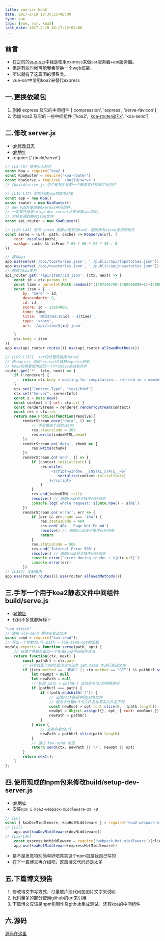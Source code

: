 ```yaml
---
title: vue-ssr-koa2
date: 2017-2-19 18:36:25+08:00
type: vue
tags: [vue, ssr, koa2]
last_date: 2017-2-19 18:17:25+08:00
...
```



## 前言
- 在之前的[vue-ssr](http://blog.zeromake.com/pages/vue-ssr)中我是使用express来做ssr服务器+api服务器。
- 但是有些时候可能我希望换一个web框架。
- 所以就有了这篇闲的慌系类。
- vue-ssr中使用koa2来替代express
<!--more-->
## 一.更换依赖包
1. 删掉 express 及它的中间组件 ['compression', 'express', 'serve-favicon']
2. 添加 koa2 及它的一些中间组件 ['koa2', 'koa-router@7.x', 'koa-send']

## 二.修改 server.js
- [git修改日志](https://github.com/zeromake/my-vue-hackernews/commit/30a6ae819daee46e0fbddafdb61f7b246a11da50)
- [git地址](https://github.com/zeromake/my-vue-hackernews/blob/ssr-demo-koa2/server.js)
- require: ['./build/serve']


``` javascript
// [L3-L5] 替换引入的包
const Koa = require('koa2')
const KoaRuoter = require('koa-router')
const KoaServe = require('./build/serve')
// /build/serve.js 这个是我手写的一个静态文件挂载中间组件

// [L14-L17] 声明创建app和路由对象
const app = new Koa()
const router = new KoaRuoter()
// dev下因为使用原express中间组件，
// 一定要在设置setup-dev-server之前设置api路由。
// 包括普通的静态json文件
const api_router = new KoaRuoter()

// [L20-L44] 更改 serve 函数以便支持koa2，替换原有serve使用的地方
const serve = (url, path, cache) => KoaServe(url, {
    root: resolve(path),
    maxAge: cache && isProd ? 60 * 60 * 24 * 30 : 0
})

// 模拟api
app.use(serve('/api/topstories.json', './public/api/topstories.json'))
app.use(serve('/api/newstories.json', './public/api/newstories.json'))
// 修改为koa支持
api_router.get('/api/item/:id.json', (ctx, next) => {
    const id = ctx.params.id
    const time = parseInt(Math.random()*(1487396700-1400000000+1)+1400000000)
    const item = {
        by: "zero" + id,
        descendants: 0,
        id: id,
        score: id - 13664000,
        time: time,
        title: `测试Item:${id} - ${time}`,
        type: 'story',
        url: `/api/item/${id}.json`

    }
    ctx.body = item
})
app.use(api_router.routes()).use(api_router.allowedMethods())

// [L89-L132]  ssr的处理转换换为koa2
// 原express 调用res.end会通知express结束,
// koa2则需要使用返回一个Promise来达到异步
router.get('*', (ctx, next) => {
    if (!renderer) {
        return ctx.body ='waiting for compilation.. refresh in a moment.'
    }
    ctx.set("Context-Type", "text/html")
    ctx.set("Server", serverInfo)
    const s = Date.now()
    const context = { url: ctx.url }
    const renderStream = renderer.renderToStream(context)
    const res = ctx.res
    return new Promise(function(resolve){
        renderStream.once('data', () => {
            // 不设置这个会默认404
            res.statusCode = 200
            res.write(indexHTML.head)
        })
        renderStream.on('data', chunk => {
            res.write(chunk)
        })
        renderStream.on('end', () => {
            if (context.initialState) {
                res.write(
                    `<script>window.__INSTAL_STATE__=${
                        serialize(context.initialState)
                    }</script>`
                )
            }
            res.end(indexHTML.tail)
            resolve() // 通知koa2异步操作已经结束
            console.log(`whole request: ${Date.now() - s}ms`)
        })
        renderStream.on('error', err => {
            if (err && err.code === '404') {
                res.statusCode = 404
                res.end('404 | Page Not Found')
                resolve() // 通知koa2异步操作已经结束
                return
            }
            res.statusCode = 500
            res.end('Internal Error 500')
            resolve() // 通知koa2异步操作已经结束
            console.error(`error during render : ${ctx.url}`)
            console.error(err)
        })
// [L134] 注册路由
app.use(router.routes()).use(router.allowedMethods())
```
## 三.手写一个用于koa2静态文件中间组件 build/serve.js
- [git地址](https://github.com/zeromake/my-vue-hackernews/blob/ssr-demo-koa2/build/serve.js)
- 代码不多就都解释下

``` javascript
"use strict"
// 使用 koa-send 模块来发送文件
const send = require("koa-send");
// 导出一个参数为url-path + koa-send-opt的函数
module.exports = function serve(path, opt) {
    // 设置了参数后返回一个标准koa2中间组件方法
    return function(ctx, next) {
        const pathUrl = ctx.path
        // 只有匹配了path且请求方法为 get,head 才进行发送文件
        if ((ctx.method == "HEAD" || ctx.method == "GET") && pathUrl.startsWith(path)) {
            let newOpt = null
            let newPath = null
            // 处理 path = pathUrl 且结尾不为/的特殊情况
            if (pathUrl === path) {
                if (!path.endsWith('/')) {
                    // 去除root路径中的path文件
                    // 但为未处理url的文件名与真实文件名不同
                    const newRoot = opt.root.slice(0, -(path.length))
                    newOpt = Object.assign({}, opt, { root: newRoot })
                    newPath = pathUrl
                }
            } else {
                // 去除多余的url
                newPath = pathUrl.slice(path.length)
            }
            // 通过 koa-send 发送
            return send(ctx, newPath || "/", newOpt || opt)
        }
        return next();
    }
};
```

## 四.使用现成的npm包来修改build/setup-dev-server.js
- [git地址](https://github.com/zeromake/my-vue-hackernews/blob/ssr-demo-koa2/build/setup-dev-server.js)
- 安装`npm i koa2-webpack-middleware-zm -D`
``` javascript
// [L6]
const { koaDevMiddleware, koaHotMiddleware } = require('koa2-webpack-middleware-zm')
// [L25]
    app.use(koaDevMiddleware(devMiddleware))
// [L39-L40]
    const expressHotMiddleware = require('webpack-hot-middleware')(clientCompiler)
    app.use(koaHotMiddleware(expressHotMiddleware))
```
- 是不是发觉特别简单好吧其实这个npm包是我自己写的
- 在下一篇博文再介绍吧，这篇博文代码还是太多

## 五.下篇博文预告
1. 修改博文书写方式，尽量放片段代码加图片文字来说明
2. 代码量多的部分使用github的url来引用
3. 下篇博文应该是npm包制作及github集成测试。还有koa的中间组件

## 六.源码
[源码在这里](https://github.com/zeromake/my-vue-hackernews/tree/ssr-demo-koa2)
